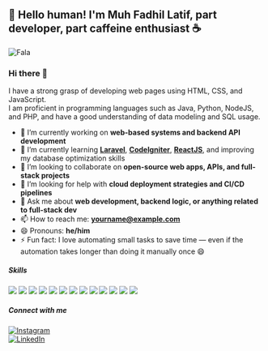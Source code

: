 ## 🤖 Hello human! I'm Muh Fadhil Latif, part developer, part caffeine enthusiast ☕

![Fala](https://media3.giphy.com/media/v1.Y2lkPTc5MGI3NjExd3dyc2kzeWE2YmhnYWh0b3I4dmtub2xvMzQwb2VrYXBzbXBvaGttNyZlcD12MV9pbnRlcm5hbF9naWZfYnlfaWQmY3Q9Zw/sZlJRdDIQw6jNC1AyE/giphy.gif)

<!--
**fadhilllatif021/fadhilllatif021** is a ✨ _special_ ✨ repository because its `README.md` (this file) appears on your GitHub profile.

Here are some ideas to get you started:

### Hi there 👋

I have a strong grasp of developing web pages using HTML, CSS, and JavaScript.  
I am proficient in programming languages such as Java, Python, NodeJS, and PHP, and have a good understanding of data modeling and SQL usage.

<!-- GitHub Profile Summary -->

### Hi there 👋

I have a strong grasp of developing web pages using HTML, CSS, and JavaScript.  
I am proficient in programming languages such as Java, Python, NodeJS, and PHP, and have a good understanding of data modeling and SQL usage.

<!-- GitHub Profile Summary -->

- 🔭 I’m currently working on **web-based systems and backend API development**
- 🌱 I’m currently learning [**Laravel**](https://laravel.com), [**CodeIgniter**](https://codeigniter.com), [**ReactJS**](https://reactjs.org), and improving my database optimization skills
- 👯 I’m looking to collaborate on **open-source web apps, APIs, and full-stack projects**
- 🤔 I’m looking for help with **cloud deployment strategies and CI/CD pipelines**
- 💬 Ask me about **web development, backend logic, or anything related to full-stack dev**
- 📫 How to reach me: **yourname@example.com**
- 😄 Pronouns: **he/him**
- ⚡ Fun fact: I love automating small tasks to save time — even if the automation takes longer than doing it manually once 😄



##### Skills
<img src="https://img.shields.io/badge/CSS3-1572B6?style=for-the-badge&logo=css3&logoColor=white" /> <img src="https://img.shields.io/badge/Tailwind_CSS-38B2AC?style=for-the-badge&logo=tailwind-css&logoColor=white" /> <img src="https://img.shields.io/badge/HTML5-E34F26?style=for-the-badge&logo=html5&logoColor=white" /> <img src="https://img.shields.io/badge/JavaScript-323330?style=for-the-badge&logo=javascript&logoColor=F7DF1E" /> <img src="https://img.shields.io/badge/PHP-777BB4?style=for-the-badge&logo=php&logoColor=white" /> <img src="https://img.shields.io/badge/MongoDB-4EA94B?style=for-the-badge&logo=mongodb&logoColor=white" /> <img src="https://img.shields.io/badge/MySQL-005C84?style=for-the-badge&logo=mysql&logoColor=white" /> <img src="https://img.shields.io/badge/Codeigniter-EF4223?style=for-the-badge&logo=codeigniter&logoColor=white" /> <img src="https://img.shields.io/badge/Laravel-FF2D20?style=for-the-badge&logo=laravel&logoColor=white" /> <img src="https://img.shields.io/badge/Express%20js-000000?style=for-the-badge&logo=express&logoColor=white" /> <img src="https://img.shields.io/badge/next%20js-000000?style=for-the-badge&logo=nextdotjs&logoColor=white" /> <img src="https://img.shields.io/badge/Node%20js-339933?style=for-the-badge&logo=nodedotjs&logoColor=white" /> <img src="https://img.shields.io/badge/React-20232A?style=for-the-badge&logo=react&logoColor=61DAFB" />

##### Connect with me

[![Instagram](https://img.shields.io/badge/Instagram-E4405F?style=for-the-badge&logo=instagram&logoColor=white)](https://www.instagram.com/muhammadfadhillatif_)  
[![LinkedIn](https://img.shields.io/badge/LinkedIn-0077B5?style=for-the-badge&logo=linkedin&logoColor=white)](https://www.linkedin.com/in/mfadhillatif/)
